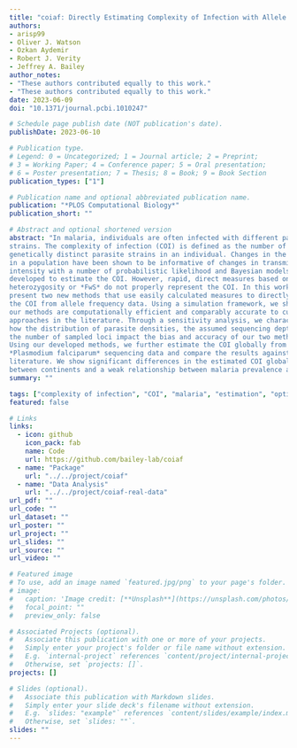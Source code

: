 ```yaml
---
title: "coiaf: Directly Estimating Complexity of Infection with Allele Frequencies"
authors: 
- arisp99
- Oliver J. Watson
- Ozkan Aydemir
- Robert J. Verity
- Jeffrey A. Bailey
author_notes:
- "These authors contributed equally to this work."
- "These authors contributed equally to this work."
date: 2023-06-09
doi: "10.1371/journal.pcbi.1010247"

# Schedule page publish date (NOT publication's date).
publishDate: 2023-06-10

# Publication type.
# Legend: 0 = Uncategorized; 1 = Journal article; 2 = Preprint;
# 3 = Working Paper; 4 = Conference paper; 5 = Oral presentation; 
# 6 = Poster presentation; 7 = Thesis; 8 = Book; 9 = Book Section
publication_types: ["1"]

# Publication name and optional abbreviated publication name.
publication: "*PLOS Computational Biology*"
publication_short: ""

# Abstract and optional shortened version
abstract: "In malaria, individuals are often infected with different parasite
strains. The complexity of infection (COI) is defined as the number of
genetically distinct parasite strains in an individual. Changes in the mean COI
in a population have been shown to be informative of changes in transmission
intensity with a number of probabilistic likelihood and Bayesian models now
developed to estimate the COI. However, rapid, direct measures based on
heterozygosity or *FwS* do not properly represent the COI. In this work, we
present two new methods that use easily calculated measures to directly estimate
the COI from allele frequency data. Using a simulation framework, we show that
our methods are computationally efficient and comparably accurate to current
approaches in the literature. Through a sensitivity analysis, we characterize
how the distribution of parasite densities, the assumed sequencing depth, and
the number of sampled loci impact the bias and accuracy of our two methods.
Using our developed methods, we further estimate the COI globally from
*Plasmodium falciparum* sequencing data and compare the results against the
literature. We show significant differences in the estimated COI globally
between continents and a weak relationship between malaria prevalence and COI."
summary: ""

tags: ["complexity of infection", "COI", "malaria", "estimation", "optimization", "allele frequencies"]
featured: false

# Links
links:
  - icon: github
    icon_pack: fab
    name: Code
    url: https://github.com/bailey-lab/coiaf
  - name: "Package"
    url: "../../project/coiaf"
  - name: "Data Analysis"
    url: "../../project/coiaf-real-data"
url_pdf: ""
url_code: ""
url_dataset: ""
url_poster: ""
url_project: ""
url_slides: ""
url_source: ""
url_video: ""

# Featured image
# To use, add an image named `featured.jpg/png` to your page's folder. 
# image:
#   caption: 'Image credit: [**Unsplash**](https://unsplash.com/photos/jdD8gXaTZsc)'
#   focal_point: ""
#   preview_only: false

# Associated Projects (optional).
#   Associate this publication with one or more of your projects.
#   Simply enter your project's folder or file name without extension.
#   E.g. `internal-project` references `content/project/internal-project/index.md`.
#   Otherwise, set `projects: []`.
projects: []

# Slides (optional).
#   Associate this publication with Markdown slides.
#   Simply enter your slide deck's filename without extension.
#   E.g. `slides: "example"` references `content/slides/example/index.md`.
#   Otherwise, set `slides: ""`.
slides: ""
---
```

